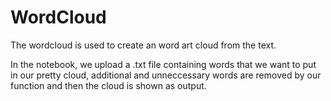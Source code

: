 # WordCloud

The wordcloud is used to create an word art cloud from the text.

In the notebook, we upload a .txt file containing words that we want to put in our pretty cloud, additional and unneccessary words are removed by our function and then the cloud is shown as output.
